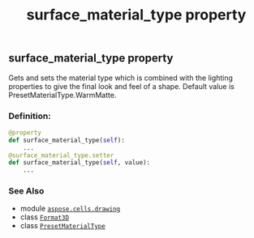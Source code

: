 ﻿---
title: surface_material_type property
second_title: Aspose.Cells for Python via .NET API References
description: 
type: docs
weight: 60
url: /aspose.cells.drawing/format3d/surface_material_type/
is_root: false
---

## surface_material_type property


Gets and sets the material type which is combined with the lighting properties to give the final look and feel of a shape.
Default value is PresetMaterialType.WarmMatte.
### Definition:
```python
@property
def surface_material_type(self):
    ...
@surface_material_type.setter
def surface_material_type(self, value):
    ...
```

### See Also
* module [`aspose.cells.drawing`](../../)
* class [`Format3D`](/cells/python-net/aspose.cells.drawing/format3d)
* class [`PresetMaterialType`](/cells/python-net/aspose.cells.drawing/presetmaterialtype)
